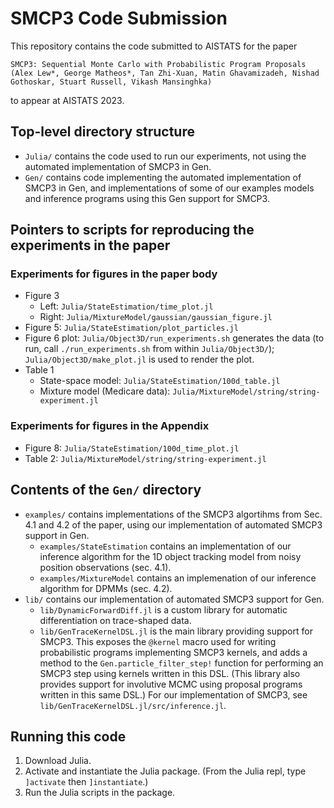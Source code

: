 # SMCP3 Code Submission

This repository contains the code submitted to AISTATS for the paper

```
SMCP3: Sequential Monte Carlo with Probabilistic Program Proposals
(Alex Lew*, George Matheos*, Tan Zhi-Xuan, Matin Ghavamizadeh, Nishad Gothoskar, Stuart Russell, Vikash Mansinghka)
```

to appear at AISTATS 2023.

## Top-level directory structure
- `Julia/` contains the code used to run our experiments, not using the automated implementation of SMCP3 in Gen.
- `Gen/` contains code implementing the automated implementation of SMCP3 in Gen, and implementations of some of our examples models and inference programs using this Gen support for SMCP3.

## Pointers to scripts for reproducing the experiments in the paper

### Experiments for figures in the paper body
- Figure 3
  - Left: `Julia/StateEstimation/time_plot.jl`
  - Right: `Julia/MixtureModel/gaussian/gaussian_figure.jl`
- Figure 5: `Julia/StateEstimation/plot_particles.jl`
- Figure 6 plot: `Julia/Object3D/run_experiments.sh` generates the data (to run, call `./run_experiments.sh` from within `Julia/Object3D/`); `Julia/Object3D/make_plot.jl` is used to render the plot.
- Table 1
  - State-space model: `Julia/StateEstimation/100d_table.jl` 
  - Mixture model (Medicare data): `Julia/MixtureModel/string/string-experiment.jl`

### Experiments for figures in the Appendix
<!-- Figure 7: To add once Matin sends us his code.  -->
- Figure 8: `Julia/StateEstimation/100d_time_plot.jl` 
- Table 2: `Julia/MixtureModel/string/string-experiment.jl`

## Contents of the `Gen/` directory
- `examples/` contains implementations of the SMCP3 algortihms from Sec. 4.1 and 4.2 of the paper, using our implementation of automated SMCP3 support in Gen.
    - `examples/StateEstimation` contains an implementation of our inference algorithm for the 1D object tracking model from noisy position observations (sec. 4.1).
    - `examples/MixtureModel` contains an implemenation of our inference algorithm for DPMMs (sec. 4.2).
- `lib/` contains our implementation of automated SMCP3 support for Gen.
    - `lib/DynamicForwardDiff.jl` is a custom library for automatic differentiation on trace-shaped data.
    - `lib/GenTraceKernelDSL.jl` is the main library providing support for SMCP3.  This exposes the `@kernel` macro used for writing probabilistic programs implementing SMCP3 kernels, and adds a method to the `Gen.particle_filter_step!` function for performing an SMCP3 step using kernels written in this DSL.  (This library also provides support for involutive MCMC using proposal programs written in this same DSL.)  For our implementation of SMCP3, see `lib/GenTraceKernelDSL.jl/src/inference.jl`.

## Running this code
1. Download Julia.
2. Activate and instantiate the Julia package.  (From the Julia repl, type `]activate` then `]instantiate`.)
3. Run the Julia scripts in the package.